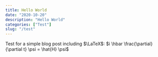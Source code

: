 ```yaml
---
title: Hello World
date: "2020-10-20"
description: "Hello World"
categories: ["Test"]
slug: "/test"
---
```


Test for a simple blog post including $\LaTeX$: $i \hbar \frac{\partial}{\partial t} \psi = \hat{H} \psi$
